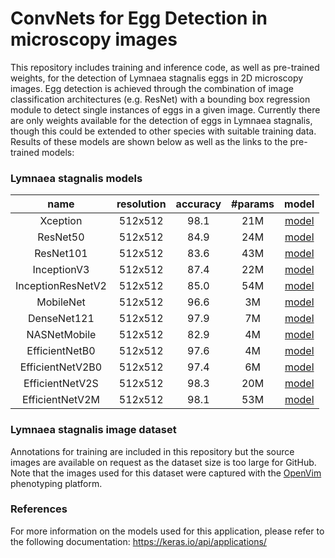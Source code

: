# ConvNets for Egg Detection in microscopy images

This repository includes training and inference code, as well as pre-trained weights, for the detection of Lymnaea stagnalis eggs in 2D microscopy images. Egg detection is achieved through the combination of image classification architectures (e.g. ResNet) with a bounding box regression module to detect single instances of eggs in a given image. Currently there are only weights available for the detection of eggs in Lymnaea stagnalis, though this could be extended to other species with suitable training data. Results of these models are shown below as well as the links to the pre-trained models: 

### Lymnaea stagnalis models

| name | resolution | accuracy | #params | model |
|:---:|:---:|:---:|:---:| :---:|
| Xception | 512x512 | 98.1 | 21M | [model](https://github.com/EmbryoPhenomics/egg_detection/releases/download/v0.1/Xception_512_lymnaea.h5) 
| ResNet50 | 512x512 | 84.9 | 24M | [model](https://github.com/EmbryoPhenomics/egg_detection/releases/download/v0.1/ResNet50_512_lymnaea.h5)
| ResNet101 | 512x512 | 83.6 | 43M | [model](https://github.com/EmbryoPhenomics/egg_detection/releases/download/v0.1/ResNet101_512_lymnaea.h5)
| InceptionV3 | 512x512 | 87.4 | 22M | [model](https://github.com/EmbryoPhenomics/egg_detection/releases/download/v0.1/InceptionV3_512_lymnaea.h5)
| InceptionResNetV2 | 512x512 | 85.0 | 54M | [model](https://github.com/EmbryoPhenomics/egg_detection/releases/download/v0.1/InceptionResNetV2_512_lymnaea.h5)
| MobileNet | 512x512 | 96.6 | 3M | [model](https://github.com/EmbryoPhenomics/egg_detection/releases/download/v0.1/MobileNet_512_lymnaea.h5)
| DenseNet121 | 512x512 | 97.9 | 7M | [model](https://github.com/EmbryoPhenomics/egg_detection/releases/download/v0.1/DenseNet121_512_lymnaea.h5)
| NASNetMobile | 512x512 | 82.9 | 4M | [model](https://github.com/EmbryoPhenomics/egg_detection/releases/download/v0.1/NASNetMobile_512_lymnaea.h5)
| EfficientNetB0 | 512x512 | 97.6 | 4M | [model](https://github.com/EmbryoPhenomics/egg_detection/releases/download/v0.1/EfficientNetB0_512_lymnaea.h5)
| EfficientNetV2B0 | 512x512 | 97.4 | 6M | [model](https://github.com/EmbryoPhenomics/egg_detection/releases/download/v0.1/EfficientNetV2B0_512_lymnaea.h5)
| EfficientNetV2S | 512x512 | 98.3 | 20M | [model](https://github.com/EmbryoPhenomics/egg_detection/releases/download/v0.1/EfficientNetV2S_512_lymnaea.h5)
| EfficientNetV2M | 512x512 | 98.1 | 53M | [model](https://github.com/EmbryoPhenomics/egg_detection/releases/download/v0.1/EfficientNetV2M_512_lymnaea.h5)


### Lymnaea stagnalis image dataset

Annotations for training are included in this repository but the source images are available on request as the dataset size is too large for GitHub. Note that the images used for this dataset were captured with the [OpenVim](https://github.com/otills/openvim) phenotyping platform.

### References

For more information on the models used for this application, please refer to the following documentation: https://keras.io/api/applications/